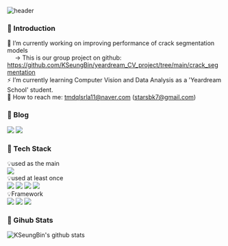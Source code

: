 ![header](https://capsule-render.vercel.app/api?type=waving&color=gradient&customColorList=23,25,26,27,30&height=300&section=header&text=Hello%20There&fontSize=70&desc=Seungbin's%20Github%20Profile)  

### 👋 Introduction
 🎯 I’m currently working on improving performance of crack segmentation models  
 &emsp;   → This is our group project on github: https://github.com/KSeungBin/yeardream_CV_project/tree/main/crack_segmentation  
 ⚡ I’m currently learning Computer Vision and Data Analysis as a 'Yeardream School' student.  
 📧 How to reach me: tmdqlsrla11@naver.com (starsbk7@gmail.com)  

### 🌱 Blog
<a href="https://www.notion.so/WELCOME-TO-BEAN-PAGE-3cb2481775c348fab91e4ae25687f8e4" target="_blank"><img src="https://img.shields.io/badge/DevBlog-000000?style=flat-square&logo=Notion&logoColor=white"/></a>
<a href="https://hits.seeyoufarm.com"><img src="https://hits.seeyoufarm.com/api/count/incr/badge.svg?url=https%3A%2F%2Fgithub.com%2FKSeungBin&count_bg=%2379C83D&title_bg=%23555555&icon=&icon_color=%23E7E7E7&title=hits&edge_flat=false"/></a>  



### 🔭 Tech Stack
💡used as the main   
<img src="https://img.shields.io/badge/Python-3776AB?style=for-the-badge&logo=Python&logoColor=white">  
💡used at least once  
<img src="https://img.shields.io/badge/MySQL-4479A1?style=for-the-badge&logo=MySQL&logoColor=white">
<img src="https://img.shields.io/badge/Linux-FCC624?style=for-the-badge&logo=Linux&logoColor=white">
<img src="https://img.shields.io/badge/MongoDB-47A248?style=for-the-badge&logo=MongoDB&logoColor=white">
<img src="https://img.shields.io/badge/AmazonAWS-232F3E?style=for-the-badge&logo=AmazonAWS&logoColor=white">  
💡Framework  
<img src="https://img.shields.io/badge/TensorFlow-FF6F00?style=for-the-badge&logo=TensorFlow&logoColor=white">
<img src="https://img.shields.io/badge/Keras-D00000?style=for-the-badge&logo=Keras&logoColor=white">
<img src="https://img.shields.io/badge/PytorchLightning-792EE5?style=for-the-badge&logo=PytorchLightning&logoColor=white">

### 🎨 Gihub Stats 
![KSeungBin's github stats](https://github-readme-stats.vercel.app/api?username=KSeungBin&show_icons=true)
